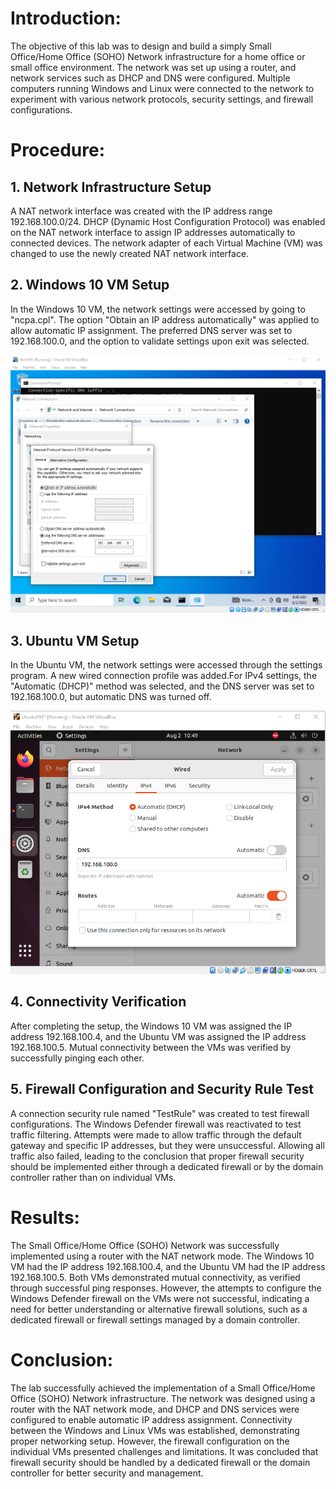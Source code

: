 # Introduction:

The objective of this lab was to design and build a simply Small Office/Home Office (SOHO) Network infrastructure for a home office or small office environment.
The network was set up using a router, and network services such as DHCP and DNS were configured. Multiple computers running Windows and Linux were
connected to the network to experiment with various network protocols, security settings, and firewall configurations.

# Procedure:
## 1. Network Infrastructure Setup

A NAT network interface was created with the IP address range 192.168.100.0/24. DHCP (Dynamic Host Configuration Protocol) was enabled on the NAT network interface to assign IP addresses automatically to connected devices. The network adapter of each Virtual Machine (VM) was changed to use the newly created NAT network interface.

## 2. Windows 10 VM Setup

In the Windows 10 VM, the network settings were accessed by going to "ncpa.cpl". The option "Obtain an IP address automatically" was applied to allow automatic IP assignment. The preferred DNS server was set to 192.168.100.0, and the option to validate settings upon exit was selected.

![Screenshot of the Windows 10 VM network configuration](https://github.com/EricKarlsson94/NetworkingLab/blob/main/Pictures/Win10VM_NetworkConfig.png)

## 3. Ubuntu VM Setup

In the Ubuntu VM, the network settings were accessed through the settings program. A new wired connection profile was added.For IPv4 settings, the "Automatic (DHCP)" method was selected, and the DNS server was set to 192.168.100.0, but automatic DNS was turned off.

![Screenshot of the Ubuntu VM network configuration](https://github.com/EricKarlsson94/NetworkingLab/blob/main/Pictures/UbuntuVM_NetworkConfig.png)

## 4. Connectivity Verification

After completing the setup, the Windows 10 VM was assigned the IP address 192.168.100.4, and the Ubuntu VM was assigned the IP address 192.168.100.5. Mutual connectivity between the VMs was verified by successfully pinging each other.

## 5. Firewall Configuration and Security Rule Test

A connection security rule named "TestRule" was created to test firewall configurations. The Windows Defender firewall was reactivated to test traffic filtering. Attempts were made to allow traffic through the default gateway and specific IP addresses, but they were unsuccessful. Allowing all traffic also failed, leading to the conclusion that proper firewall security should be implemented either through a dedicated firewall or by the domain controller rather than on individual VMs.

# Results:

The Small Office/Home Office (SOHO) Network was successfully implemented using a router with the NAT network mode.
The Windows 10 VM had the IP address 192.168.100.4, and the Ubuntu VM had the IP address 192.168.100.5.
Both VMs demonstrated mutual connectivity, as verified through successful ping responses.
However, the attempts to configure the Windows Defender firewall on the VMs were not successful,
indicating a need for better understanding or alternative firewall solutions, such as a dedicated firewall or firewall settings managed by a domain controller.

# Conclusion:

The lab successfully achieved the implementation of a Small Office/Home Office (SOHO) Network infrastructure.
The network was designed using a router with the NAT network mode, and DHCP and DNS services were configured to enable automatic IP address assignment.
Connectivity between the Windows and Linux VMs was established, demonstrating proper networking setup.
However, the firewall configuration on the individual VMs presented challenges and limitations. It was concluded that firewall security should be
handled by a dedicated firewall or the domain controller for better security and management.
